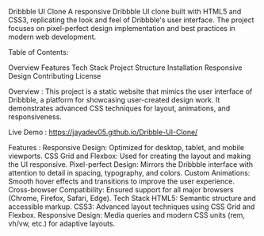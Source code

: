 Dribbble UI Clone
A responsive Dribbble UI clone built with HTML5 and CSS3, replicating the look and feel of Dribbble's user interface. The project focuses on pixel-perfect design implementation and best practices in modern web development.

Table of Contents:

Overview
Features
Tech Stack
Project Structure
Installation
Responsive Design
Contributing
License

Overview :
This project is a static website that mimics the user interface of Dribbble, a platform for showcasing user-created design work. It demonstrates advanced CSS techniques for layout, animations, and responsiveness.

Live Demo :
https://jayadev05.github.io/Dribble-UI-Clone/

Features :
Responsive Design: Optimized for desktop, tablet, and mobile viewports.
CSS Grid and Flexbox: Used for creating the layout and making the UI responsive.
Pixel-perfect Design: Mirrors the Dribbble interface with attention to detail in spacing, typography, and colors.
Custom Animations: Smooth hover effects and transitions to improve the user experience.
Cross-browser Compatibility: Ensured support for all major browsers (Chrome, Firefox, Safari, Edge).
Tech Stack
HTML5: Semantic structure and accessible markup.
CSS3: Advanced layout techniques using CSS Grid and Flexbox.
Responsive Design: Media queries and modern CSS units (rem, vh/vw, etc.) for adaptive layouts.
